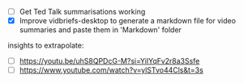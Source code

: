 - [ ] Get Ted Talk summarisations working
- [X] Improve vidbriefs-desktop to generate a markdown file for video summaries and paste them in 'Markdown' folder

insights to extrapolate:
- [ ] https://youtu.be/uhS8QPDcG-M?si=YiIYqFv2r8a3Ssfe
- [ ] https://www.youtube.com/watch?v=ylSTvo44Cls&t=3s
